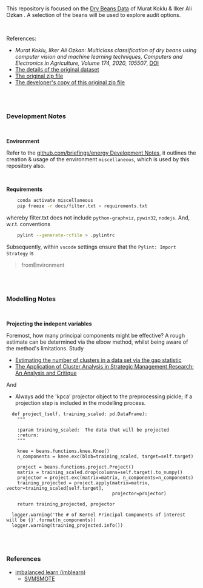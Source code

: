 <br>

This repository is focused on the [Dry Beans Data](http://archive.ics.uci.edu/ml/datasets/Dry+Bean+Dataset) of Murat 
Koklu & Ilker Ali Ozkan .  A selection of the beans will be used to explore audit options.

<br>

References:
* _Murat Koklu, Ilker Ali Ozkan: Multiclass classification of dry beans using computer vision and machine learning techniques, Computers and Electronics in Agriculture, 
  Volume 174, 2020, 105507_, [DOI](https://doi.org/10.1016/j.compag.2020.105507)
* [The details of the original dataset](http://archive.ics.uci.edu/ml/datasets/Dry+Bean+Dataset)
* [The original zip file](http://archive.ics.uci.edu/ml/machine-learning-databases/00602/DryBeanDataset.zip)
* [The developer's copy of this original zip file](https://github.com/thirdreading/hub/blob/master/data/beans/beans.zip)

<br>
<br>

### Development Notes

<br>

**Environment**

Refer to the [github.com/briefings/energy Development Notes](https://github.com/briefings/energy#development-notes), it outlines the
creation & usage of the environment `miscellaneous`, which is used by this repository also.

<br>

**Requirements**

```bash
    conda activate miscellaneous
    pip freeze -r docs/filter.txt > requirements.txt
```

whereby filter.txt does not include `python-graphviz`, `pywin32`, `nodejs`.  And, w.r.t. conventions

```bash
    pylint --generate-rcfile > .pylintrc
```

Subsequently, within `vscode` settings ensure that the `Pylint: Import Strategy` is

> fromEnvironment

<br>
<br>

### Modelling Notes

<br>

**Projecting the indepent variables**

Foremost, how many principal components might be effective?  A rough estimate can be determined via the elbow method, whilst being aware of the method's limitations.  Study

* [Estimating the number of clusters in a data set via the gap statistic](https://statweb.stanford.edu/~gwalther/gap)
* [The Application of Cluster Analysis in Strategic Management Research: An Analysis and Critique](https://www.jstor.org/stable/2486927?seq=1)

And

* Always add the 'kpca' projector object to the preprocessing pickle; if a projection step is included in the modelling process.

```
  def project_(self, training_scaled: pd.DataFrame):
    """
  
    :param training_scaled:  The data that will be projected
    :return:
    """
  
    knee = beans.functions.knee.Knee()
    n_components = knee.exc(blob=training_scaled, target=self.target)
  
    project = beans.functions.project.Project()
    matrix = training_scaled.drop(columns=self.target).to_numpy()
    projector = project.exc(matrix=matrix, n_components=n_components)
    training_projected = project.apply(matrix=matrix, vector=training_scaled[self.target], 
                                       projector=projector)
  
    return training_projected, projector
```

```
  logger.warning('The # of Kernel Principal Components of interest will be {}'.format(n_components))
  logger.warning(training_projected.info())
```

<br>
<br>


### References

* [imbalanced learn (imblearn)](https://imbalanced-learn.org/stable/index.html)
  * [SVMSMOTE](https://imbalanced-learn.org/stable/references/generated/imblearn.over_sampling.SVMSMOTE.html)

<br>
<br>

<br>
<br>

<br>
<br>

<br>
<br>